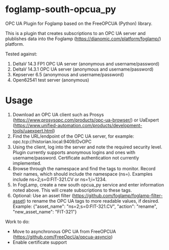 # foglamp-south-opcua_py
OPC UA Plugin for Foglamp based on the FreeOPCUA (Python) library.

This is a plugin that creates subscriptions to an OPC UA server and plublishes data into the Foglamp (https://dianomic.com/platform/foglamp/) platform.

Tested against:
1. DeltaV 14.3 FP1 OPC UA server (anonymous and username/password)
2. DeltaV 14.3.1 OPC UA server (anonymous and username/password)
3. Kepserver 6.5 (anonymous and username/password)
4. Open62541 test server (anonymous)

# Usage
1. Download an OPC UA client such as Prosys (https://www.prosysopc.com/products/opc-ua-browser/) or UaExpert (https://www.unified-automation.com/products/development-tools/uaexpert.html) 
2. Find the URL/endpoint of the OPC UA server, for example: opc.tcp://historian.local:9409/DvOPC
3. Using the client, log into the server and note the required security level. Plugin currently supports anonymous logins and ones with username/password. Certificate authentication not currently implemented.
4. Browse through the namespace and find the tags to monitor. Record their names, which should include the namespace (ns=). Examples include ns=2;s=0:FIT-321.CV or ns=1;i=1234.
5. In FogLamp, create a new south opcua_py service and enter information noted above. This will create subscriptions to these tags.
6. Optional: Use an asset filter (https://github.com/foglamp/foglamp-filter-asset) to rename the OPC UA tags to more readable values, if desired. Example:
{"asset_name": "ns=2;s=0:FIT-321.CV", "action": "rename", "new_asset_name": "FIT-321"}

Work to do:
* Move to asynchronous OPC UA from FreeOPCUA (https://github.com/FreeOpcUa/opcua-asyncio)
* Enable certificate support
